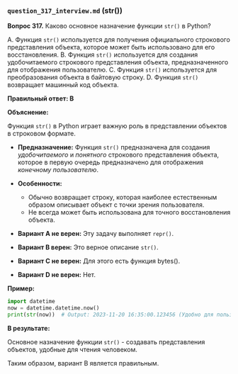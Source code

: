 ### `question_317_interview.md` (str())

**Вопрос 317.** Каково основное назначение функции `str()` в Python?

A. Функция `str()` используется для получения официального строкового представления объекта, которое может быть использовано для его восстановления.
B. Функция `str()` используется для создания удобочитаемого строкового представления объекта, предназначенного для отображения пользователю.
C. Функция `str()` используется для преобразования объекта в байтовую строку.
D. Функция `str()` возвращает машинный код объекта.

**Правильный ответ: B**

**Объяснение:**

Функция `str()` в Python играет важную роль в представлении объектов в строковом формате.

*   **Предназначение:** Функция `str()` предназначена для создания *удобочитаемого* и *понятного* строкового представления объекта, которое в первую очередь предназначено для отображения *конечному пользователю*.

*   **Особенности:**
    *   Обычно возвращает строку, которая наиболее естественным образом описывает объект с точки зрения пользователя.
    *   Не всегда может быть использована для точного восстановления объекта.

*   **Вариант A не верен:** Эту задачу выполняет `repr()`.
*   **Вариант B верен:** Это верное описание `str()`.
*   **Вариант C не верен:** Для этого есть функция bytes().
*   **Вариант D не верен:** Нет.

**Пример:**

```python
import datetime
now = datetime.datetime.now()
print(str(now))  # Output: 2023-11-20 16:35:00.123456 (Удобно для пользователя)
```

**В результате:**

Основное назначение функции `str()` - создавать представления объектов, удобные для чтения человеком.

Таким образом, вариант B является правильным.
